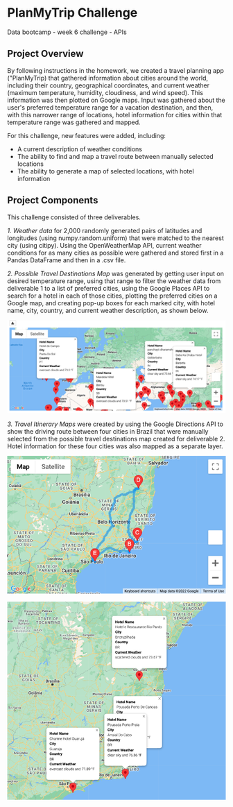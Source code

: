 # PlanMyTrip Challenge
Data bootcamp - week 6 challenge - APIs

## Project Overview
By following instructions in the homework, we created a travel planning app ("PlanMyTrip) that gathered information about cities around the world, including their country, geographical coordinates, and current weather (maximum temperature, humidity, cloudiness, and wind speed). This information was then plotted on Google maps. Input was gathered about the user's preferred temperature range for a vacation destination, and then, with this narrower range of locations, hotel information for cities within that temperature range was gathered and mapped.

For this challenge, new features were added, including:
* A current description of weather conditions
* The ability to find and map a travel route between manually selected locations
* The ability to generate a map of selected locations, with hotel information

## Project Components
This challenge consisted of three deliverables.

*1. Weather data* for 2,000 randomly generated pairs of latitudes and longitudes (using numpy.random.uniform) that were matched to the nearest city (using citipy). Using the OpenWeatherMap API, current weather conditions for as many cities as possible were gathered and stored first in a Pandas DataFrame and then in a .csv file.

*2. Possible Travel Destinations Map* was generated by getting user input on desired temperature range, using that range to filter the weather data from deliverable 1 to a list of preferred cities, using the Google Places API to search for a hotel in each of those cities, plotting the preferred cities on a Google map, and creating pop-up boxes for each marked city, with hotel name, city, country, and current weather description, as shown below.

![map image with parts of Africa, Asia, and Europe visible](https://github.com/larabjork/plan-my-trip-challenge/blob/main/Vacation_Search/WeatherPy_vacation_map.png)

*3. Travel Itinerary Maps* were created by using the Google Directions API to show the driving route between four cities in Brazil that were manually selected from the possible travel destinations map created for deliverable 2. Hotel information for these four cities was also mapped as a separate layer.

![map image showing eastern portion of Brazil, with 4 marked cities and driving route](https://github.com/larabjork/plan-my-trip-challenge/blob/main/Vacation_Itinerary/WeatherPy_travel_map.png)

![map image showing eastern portion of Brazil, with 4 marked cities and pop-up messages](https://github.com/larabjork/plan-my-trip-challenge/blob/main/Vacation_Itinerary/WeatherPy_travel_map_markers.png)
